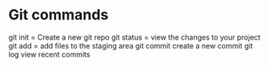 # Git commands 

git init = Create a new git repo
git status =  view the changes to your project
git add = add files to the staging area
git commit create a new commit
git log view recent commits